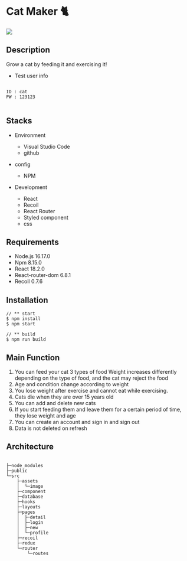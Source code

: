 # Cat Maker 🐈

<img src="https://github.com/Kang-Dayeon/cat_maker/assets/94333816/fae2f611-179d-4610-8146-9c0026445afe" />

## Description
Grow a cat by feeding it and exercising it!
* Test user info
<pre>
<code>
ID : cat
PW : 123123
</code>
</pre>
  

## Stacks
* Environment
  - Visual Studio Code
  - github
  
* config
  - NPM
  
* Development
  - React
  - Recoil
  - React Router
  - Styled component
  - css

## Requirements

* Node.js 16.17.0
* Npm 8.15.0
* React 18.2.0
* React-router-dom 6.8.1
* Recoil 0.7.6

## Installation
<pre>
<code>// ** start
$ npm install
$ npm start
  
// ** build
$ npm run build</code>
</pre>

## Main Function
1. You can feed your cat 3 types of food Weight increases differently depending on the type of food, and the cat may reject the food
2. Age and condition change according to weight
3. You lose weight after exercise and cannot eat while exercising.
4. Cats die when they are over 15 years old
5. You can add and delete new cats
6. If you start feeding them and leave them for a certain period of time, they lose weight and age
7. You can create an account and sign in and sign out
8. Data is not deleted on refresh

## Architecture

<pre>
<code>
├─node_modules
├─public
└─src
    ├─assets
    │  └─image
    ├─component
    ├─database
    ├─hooks
    ├─layouts
    ├─pages
    │  ├─detail
    │  ├─login
    │  ├─new
    │  └─profile
    ├─recoil
    ├─redux
    └─router
        └─routes
    </code>
    </pre>
